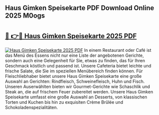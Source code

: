 ## Haus Gimken Speisekarte PDF Download Online 2025 M0ogs

# <h2><a href="http://gc6jc9.nevu.top/?p=Haus+Gimken+Speisekarte">🔗 👉🔴 Haus Gimken Speisekarte 2025 PDF</a></h2>

[![Haus Gimken Speisekarte 2025 PDF](https://i.imgur.com/dBaPXMq.png)](http://gc6jc9.nevu.top/?p=Haus+Gimken+Speisekarte)
In einem Restaurant oder Café ist das Menü des Essens nicht nur eine Liste der angebotenen Gerichte, sondern auch eine Gelegenheit für Sie, etwas zu finden, das für Ihren Geschmack köstlich und passend ist. Unsere Cafeteria bietet leichte und frische Salate, die Sie im speziellen Menübereich finden können. Für Fleischliebhaber bietet unsere Haus Gimken Speisekarte eine große Auswahl an Gerichten: Rindfleisch, Schweinefleisch, Huhn und Fisch. Unseren Auserwählten bieten wir Gourmet-Gerichte wie Schaschlik und Steak an, die auf frischem Feuer zubereitet werden. Unsere Haus Gimken Speisekarte umfasst eine große Auswahl an Desserts, von klassischen Torten und Kuchen bis hin zu exquisiten Crème Brûlée und Schokoladenspezialitäten.
